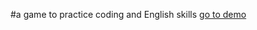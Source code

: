 <!-- Чем больше я записываю, тем больше я запоминаю  -->
<!-- The more I write the more I remember -->
<!-- поэтому у меня в коде много комментариев -->
#a game to practice coding and English skills
[go to demo](https://vismyfriend.github.io/Workbench-2/)
